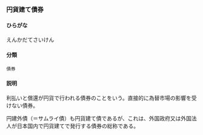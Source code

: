 <div style="display:none;">

## [あ行](securities-terms?id=あ行)

</div>

### 円貨建て債券

#### ひらがな

えんかだてさいけん

#### 分類

`債券`

#### 説明

利払いと償還が円貨で行われる債券のことをいう。直接的に為替市場の影響を受けない債券。
円建外債（＝サムライ債）も円貨建て債であるが、これは、外国政府又は外国法人が日本国内で円貨建てで発行する債券の総称である。

<div style="display:none;">

## [か行](securities-terms?id=か行)
## [さ行](securities-terms?id=さ行)
## [た行](securities-terms?id=た行)
## [な行](securities-terms?id=な行)
## [は行](securities-terms?id=は行)
## [ま行](securities-terms?id=ま行)
## [や行](securities-terms?id=や行)
## [ら行](securities-terms?id=ら行)
## [わ行](securities-terms?id=わ行)
## [英数字・記号](securities-terms?id=英数字・記号)

</div>

